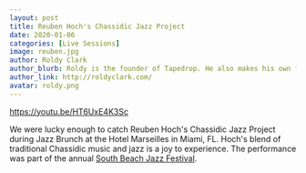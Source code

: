 ```yaml
---
layout: post
title: Reuben Hoch's Chassidic Jazz Project
date: 2020-01-06
categories: [Live Sessions]
image: reuben.jpg
author: Roldy Clark
author_blurb: Roldy is the founder of Tapedrop. He also makes his own films and music.
author_link: http://roldyclark.com/
avatar: roldy.png
---
```


https://youtu.be/HT6UxE4K3Sc

We were lucky enough to catch Reuben Hoch's Chassidic Jazz Project during Jazz Brunch at the Hotel Marseilles in Miami, FL. Hoch's blend of traditional Chassidic music and jazz is a joy to experience. The performance was part of the annual [South Beach Jazz Festival](https://www.sobejazzfestival.com/).
